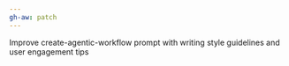 ```yaml
---
gh-aw: patch
---
```


Improve create-agentic-workflow prompt with writing style guidelines and user engagement tips